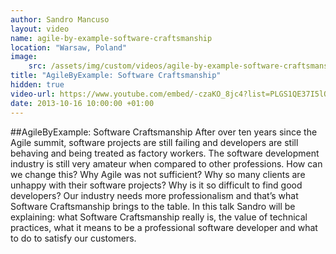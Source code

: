 ```yaml
---
author: Sandro Mancuso
layout: video
name: agile-by-example-software-craftsmanship
location: "Warsaw, Poland"
image:
    src: /assets/img/custom/videos/agile-by-example-software-craftsmanship.jpg
title: "AgileByExample: Software Craftsmanship"
hidden: true
video-url: https://www.youtube.com/embed/-czaKO_8jc4?list=PLGS1QE37I5lQX33-yrnNasV_dHRh2oSkx
date: 2013-10-16 10:00:00 +01:00
---
```


##AgileByExample: Software Craftsmanship
After over ten years since the Agile summit, software projects are still failing and developers are still behaving and being treated as factory workers. The software development industry is still very amateur when compared to other professions. How can we change this? Why Agile was not sufficient? Why so many clients are unhappy with their software projects? Why is it so difficult to find good developers? Our industry needs more professionalism and that’s what Software Craftsmanship brings to the table. In this talk Sandro will be explaining: what Software Craftsmanship really is, the value of technical practices, what it means to be a professional software developer and what to do to satisfy our customers.
